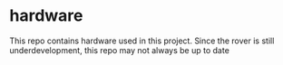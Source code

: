 # hardware
This repo contains hardware used in this project. Since the rover is still underdevelopment, this repo may not always be up to date

